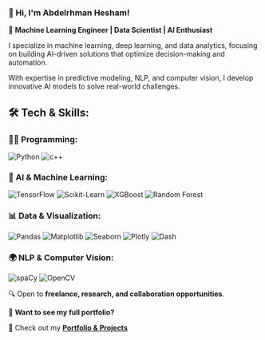 ### **👋 Hi, I'm Abdelrhman Hesham!**

🚀 **Machine Learning Engineer | Data Scientist | AI Enthusiast**  

I specialize in machine learning, deep learning, and data analytics, focusing on building AI-driven solutions that optimize decision-making and automation. 

With expertise in predictive modeling, NLP, and computer vision, I develop innovative AI models to solve real-world challenges.


## 🛠️ Tech & Skills:
### 👨‍💻 Programming:
![Python](https://img.shields.io/badge/Python-FFD43B?style=flat&logo=python&logoColor=blue)
![c++](https://img.shields.io/badge/c++-007396?style=flat&logo=java&logoColor=white)

### 🤖 AI & Machine Learning:
![TensorFlow](https://img.shields.io/badge/TensorFlow-FF6F00?style=flat&logo=tensorflow&logoColor=white)
![Scikit-Learn](https://img.shields.io/badge/Scikit--Learn-F7931E?style=flat&logo=scikit-learn&logoColor=white)
![XGBoost](https://img.shields.io/badge/XGBoost-00A4FF?style=flat&logo=xgboost&logoColor=white)
![Random Forest](https://img.shields.io/badge/Random%20Forest-008000?style=flat)

### 📊 Data & Visualization:
![Pandas](https://img.shields.io/badge/Pandas-150458?style=flat&logo=pandas&logoColor=white)
![Matplotlib](https://img.shields.io/badge/Matplotlib-008080?style=flat)
![Seaborn](https://img.shields.io/badge/Seaborn-FF6F00?style=flat)
![Plotly](https://img.shields.io/badge/Plotly-3F4F75?style=flat&logo=plotly&logoColor=white)
![Dash](https://img.shields.io/badge/Dash-000000?style=flat&logo=dash&logoColor=white)

### 🌍 NLP & Computer Vision:
![spaCy](https://img.shields.io/badge/spaCy-09A3D5?style=flat)
![OpenCV](https://img.shields.io/badge/OpenCV-5C3EE8?style=flat&logo=opencv&logoColor=white)


🔍 Open to **freelance, research, and collaboration opportunities**.  

📂 **Want to see my full portfolio?**  

🔗 Check out my **[Portfolio & Projects](https://github.com/abdelrhmanhesham1/Portfolio)**  

